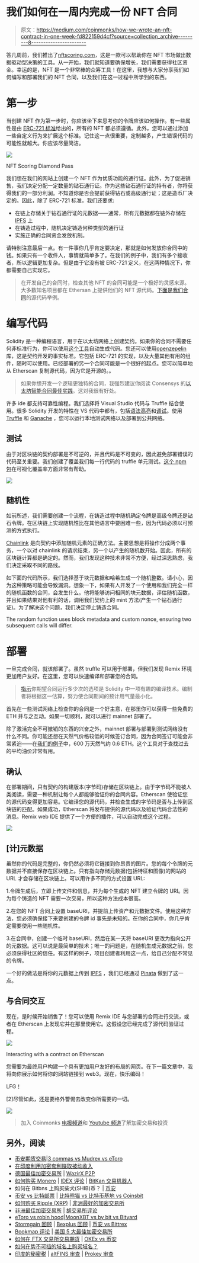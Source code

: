 # 我们如何在一周内完成一份 NFT 合同

> 原文：<https://medium.com/coinmonks/how-we-wrote-an-nft-contract-in-one-week-fd822159d4cf?source=collection_archive---------8----------------------->

答几周前，我们推出了[nftscoring.com](http://nftscoring.com)，这是一款可以帮助你在 NFT 市场做出数据驱动型决策的工具。从一开始，我们就知道要确保增长，我们需要获得社区资金。幸运的是，NFT 是一个非常棒的众筹工具！在这里，我想与大家分享我们如何编写和部署我们的 NFT 合同，以及我们在这一过程中所学到的东西。

# 第一步

当创建 NFT 作为第一步时，你应该坐下来思考你的令牌应该如何操作。有一些属性是由 [ERC-721 标准](https://eips.ethereum.org/EIPS/eip-721)给出的，所有的 NFT 都必须遵循。此外，您可以通过添加一些自定义行为来扩展这个标准。记住这一点很重要，定制越多，产生错误代码的可能性就越大。你应该尽量简洁。

![](img/e4c2e2c8ebaaaeac7e732d06046f14e7.png)

NFT Scoring Diamond Pass

我们想在我们的网站上创建一个 NFT 作为优质功能的通行证。此外，为了促进销售，我们决定分配一定数量的钻石通行证。作为这些钻石通行证的持有者，你将获得我们的一部分利润。不知道你是否会提前获得钻石或高级通行证；这是造币厂决定的。因此，除了 ERC-721 标准，我们还要求:

*   在链上存储关于钻石通行证的元数据——通常，所有元数据都在链外存储在 [IPFS](https://ipfs.io/) 上
*   在铸造过程中，随机决定铸造何种类型的通行证
*   实施正确的合同资金发放机制。

请特别注意最后一点。有一件事你几乎肯定要决定，那就是如何发放你合同中的钱。如果只有一个收件人，事情就简单多了。在我们的例子中，我们有多个接收者，所以逻辑更加复杂。但是由于它没有被 ERC-721 定义，在这两种情况下，你都需要自己实现它。

> 在开发自己的合同时，检查其他 NFT 的合同可能是一个极好的灵感来源。大多数知名项目都在 Ethersan 上提供他们的 NFT 源代码。[下面是我们合同](https://etherscan.io/address/0x67c7b3ebd8aa76ab2cae9681265b22d7aa88368e#code)的源代码举例。

# 编写代码

Solidity 是一种编程语言，用于在以太坊网络上创建契约。如果你的合同不需要任何非标准行为，你可以使用[这个工具](http://www.721.so)自动生成代码。您还可以使用[openzepelin](https://docs.openzeppelin.com/contracts/4.x/)库，这是契约开发的事实标准。它包括 ERC-721 的实现，以及大量其他有用的组件，随时可以使用。已经部署的另一个合同可能是一个很好的起点。您可以简单地从 Etherscan 复制源代码，因为它是开源的。。

> 如果你想开发一个逻辑更独特的合同，我强烈建议你阅读 Consensys 的[以太坊智能合同最佳实践](https://consensys.github.io/smart-contract-best-practices/)。这对我很有好处。

许多 ide 都支持可靠性编程。我们选择将 Visual Studio 代码与 Truffle 结合使用。很多 Solidity 开发的特性在 VS 代码中都有，包括[语法高亮](https://marketplace.visualstudio.com/items?itemName=JuanBlanco.solidity§)和[调试](https://marketplace.visualstudio.com/items?itemName=hosho.solidity-debugger)。使用 [Truffle](https://trufflesuite.com/) 和 [Ganache](https://trufflesuite.com/ganache) ，您可以运行本地测试网络以及部署到公共网络。

## 测试

由于对区块链的契约部署是不可逆的，并且代码是不可变的，因此避免部署错误的代码至关重要。我们创建了覆盖我们每一行代码的 truffle 单元测试。[这个 npm 包](https://medium.com/r?url=https%3A%2F%2Fwww.npmjs.com%2Fpackage%2Fsolidity-coverage)在可视化覆盖率方面非常有帮助。

![](img/000c2ab75175d950d1d75364523eee38.png)

## 随机性

如前所述，我们需要创建一个流程，在铸造过程中随机确定令牌是高级令牌还是钻石令牌。在区块链上实现随机性比在其他语言中要困难一些，因为代码必须以可预测的方式执行。

[Chainlink](https://chain.link/) 是向契约中添加随机元素的正确方法。主要思想是将操作分成两个事务，一个以对 chainlink 的请求结束，另一个以产生的随机数开始。因此，所有的区块链计算都是确定的。然而，我们发现这种技术非常不方便，经过深思熟虑，我们决定采取不同的路线。

如下面的代码所示，我们选择基于块元数据和哈希生成一个随机整数。请小心，因为这种策略可能会导致漏洞。想象一下，如果有人开发了一个使用和我们完全一样的随机函数的合同，会发生什么。他将能够访问相同的块元数据，评估随机函数，并且如果结果对他有利的话，调用我们契约上的 mint 方法(产生一个钻石通行证)。为了解决这个问题，我们决定停止铸造合同。

The random function uses block metadata and custom nonce, ensuring two subsequent calls will differ.

# 部署

一旦完成合同，就该部署了。虽然 truffle 可以用于部署，但我们发现 Remix 环境更加用户友好。在这里，您可以快速编译和部署您的合同。

> [指示](https://docs.soliditylang.org/en/v0.8.4/using-the-compiler.html#optimizer-options)你期望合同运行多少次的选项是 Solidity 中一项有趣的编译技术。编制者将根据这一估算，努力使合同期间的预计用气量最小化。

首先在一些测试网络上检查你的合同是一个好主意，在那里你可以获得一些免费的 ETH 并与之互动。如果一切顺利，就可以进行 mainnet 部署了。

除了激活完全不可撤销的东西的兴奋之外，mainnet 部署与部署到测试网络没有什么不同。你可能还想在天然气价格较低的时候签订合同，因为合同签订可能会非常紧迫——在[我们的例子](https://etherscan.io/tx/0x36f10190724a14e8fdceaf262ea5b112f8525437fd5fd8793ecf433ea7d64ec0)中，600 万天然气约 0.6 ETH。这个工具对于查找过去的平均油价非常有用。

## 确认

在部署期间，只有契约的构建版本(字节码)存储在区块链上。由于字节码不能被人类阅读，需要一种机制让每个人都能够验证你的合同内容。Etherscan 使验证您的源代码变得更加容易。它编译您的源代码，并检查生成的字节码是否与上传到区块链的匹配。如果成功，Etherscan 将发布提供的源代码以及验证代码合法性的消息。Remix web IDE 提供了一个方便的插件，可以自动完成这个过程。

![](img/997a57b23be12ea82950d1682a19ca60.png)

## [计]元数据

虽然你的代码是完整的，你仍然必须将它链接到你昂贵的图片。您的每个令牌的元数据并不直接保存在区块链上。只有指向存储元数据(包括特征和图像)的网站的 URL 才会存储在区块链上。可以用许多不同的方式设置 URL:

1.令牌生成后，立即上传文件和信息，并为每个生成的 NFT 建立令牌的 URI。因为每个铸造的 NFT 需要一次交易，所以这种方法成本很高。

2.在您的 NFT 合同上设置 baseURI，并提前上传资产和元数据文件。使用这种方法，您必须确保接下来要创建的令牌 id 事先是未知的。在你的合同中，你几乎肯定需要使用一些随机性。

3.在合同中，创建一个临时 baseURI，然后在某一天将 baseURI 更改为指向公开的元数据。这可以说是最简单的技术；唯一的问题是，在随机生成元数据之前，您必须获得社区的信任。有这样的例子，项目创建者利用这一点，给自己分配不常见的令牌。

一个好的做法是将你的元数据上传到 [IPFS](https://ipfs.io/) ，我们已经通过 [Pinata](https://pinata.cloud/) 做到了这一点。

## 与合同交互

现在，是时候开始销售了！您可以使用 Remix IDE 与您部署的合同进行交流，或者在 Etherscan 上发现它并在那里使用它。这假设您已经完成了源代码验证过程。

![](img/c7ce7109955bf9a16c00681b2b39068d.png)

Interacting with a contract on Etherscan

您需要为最终用户构建一个具有更加用户友好的布局的网页。在下一篇文章中，我将向你展示如何将你的网站链接到 web3。现在，快乐编码！

LFG！

[1]:在合同创建期间，仍然可以从合同中调用铸造函数，但是我们得出结论，这对我们没有风险。

[2]尽管如此，还是要格外警惕去改变你所需要的一切。

![](img/4a598658ea71291c17e3f1cd5adad148.png)

> 加入 Coinmonks [电报频道](https://t.me/coincodecap)和 [Youtube 频道](https://www.youtube.com/c/coinmonks/videos)了解加密交易和投资

## 另外，阅读

*   [币安期货交易](https://blog.coincodecap.com/binance-futures-trading)|[3 commas vs Mudrex vs eToro](https://blog.coincodecap.com/mudrex-3commas-etoro)
*   [在印度利用加密套利赚取被动收入](https://blog.coincodecap.com/crypto-arbitrage-in-india)
*   [德国最佳加密交易所](https://blog.coincodecap.com/crypto-exchanges-in-germany) | [WazirX P2P](https://blog.coincodecap.com/wazirx-p2p)
*   [如何购买 Monero](https://blog.coincodecap.com/buy-monero) | [IDEX 评论](https://blog.coincodecap.com/idex-review) | [BitKan 交易机器人](https://blog.coincodecap.com/bitkan-trading-bot)
*   如何在 Bitbns 上购买柴犬(SHIB)币？ | [币安](https://blog.coincodecap.com/binance-in-india)
*   [币安 vs 比特邮票](https://blog.coincodecap.com/binance-vs-bitstamp) | [比特熊猫 vs 比特币基地 vs Coinsbit](https://blog.coincodecap.com/bitpanda-coinbase-coinsbit)
*   [如何购买 Ripple (XRP)](https://blog.coincodecap.com/buy-ripple-india) | [非洲最好的加密交易所](https://blog.coincodecap.com/crypto-exchange-africa)
*   [非洲最佳加密交易所](https://blog.coincodecap.com/crypto-exchange-africa) | [胡交易所评论](https://blog.coincodecap.com/hoo-exchange-review)
*   [eToro vs robin hood](https://blog.coincodecap.com/etoro-robinhood)|[MoonXBT vs by bit vs Bityard](https://blog.coincodecap.com/bybit-bityard-moonxbt)
*   [Stormgain 回顾](https://blog.coincodecap.com/stormgain-review) | [Bexplus 回顾](https://blog.coincodecap.com/bexplus-review) | [币安 vs Bittrex](https://blog.coincodecap.com/binance-vs-bittrex)
*   [Bookmap 评论](https://blog.coincodecap.com/bookmap-review-2021-best-trading-software) | [美国 5 大最佳加密交易所](https://blog.coincodecap.com/crypto-exchange-usa)
*   [如何在 FTX 交易所交易期货](https://blog.coincodecap.com/ftx-futures-trading) | [OKEx vs 币安](https://blog.coincodecap.com/okex-vs-binance)
*   [如何在势不可挡的域名上购买域名？](https://blog.coincodecap.com/buy-domain-on-unstoppable-domains)
*   [印度的秘密税](https://blog.coincodecap.com/crypto-tax-india) | [altFINS 审查](https://blog.coincodecap.com/altfins-review) | [Prokey 审查](/coinmonks/prokey-review-26611173c13c)